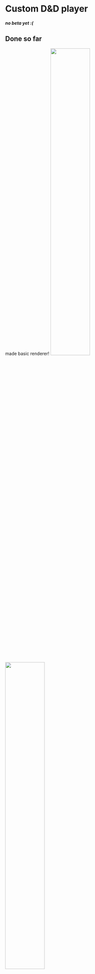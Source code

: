 <h1>Custom D&D player</h1>
<h5>no beta yet :(</h5>

<h2>Done so far</h2>
made basic renderer!
<img style="width:50%" src="https://cdn.discordapp.com/attachments/840918041592070154/1083118983424774154/Slice_56_14.png">
<img style="width:50%" src="https://cdn.discordapp.com/attachments/840918041592070154/1083139229183381545/Slice_56_6.png">

<h2>planned features</h2>
<ul>
<li>Fights</li>
<li>custom tiles</li>
<li>Dm control panel</li>
<li>multiplayer connectivity to view the map</li>
<li>website for smart tv display of map</li>
<li>save player positions and resume game later</li>
<li>export and share your map!</li>
</ul>

<h2>controls</h2>
<p> In Editor:</p>
<p> right click to erase</p>
<p> left click to place</p>
<p> middle mouse to pan</p>
<p> scoll to zoom</p>
